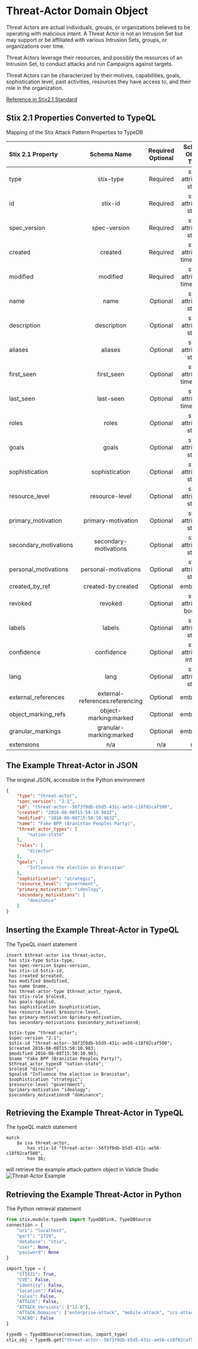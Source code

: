 # Threat-Actor Domain Object

Threat Actors are actual individuals, groups, or organizations believed to be operating with malicious intent. A Threat Actor is not an Intrusion Set but may support or be affiliated with various Intrusion Sets, groups, or organizations over time.

 

Threat Actors leverage their resources, and possibly the resources of an Intrusion Set, to conduct attacks and run Campaigns against targets.

Threat Actors can be characterized by their motives, capabilities, goals, sophistication level, past activities, resources they have access to, and their role in the organization.

[Reference in Stix2.1 Standard](https://docs.oasis-open.org/cti/stix/v2.1/os/stix-v2.1-os.html#_k017w16zutw)
## Stix 2.1 Properties Converted to TypeQL
Mapping of the Stix Attack Pattern Properties to TypeDB

|  Stix 2.1 Property    |           Schema Name             | Required  Optional  |      Schema Object Type | Schema Parent  |
|:--------------------|:--------------------------------:|:------------------:|:------------------------:|:-------------:|
|  type                 |            stix-type              |      Required       |  stix-attribute-string    |   attribute    |
|  id                   |             stix-id               |      Required       |  stix-attribute-string    |   attribute    |
|  spec_version         |           spec-version            |      Required       |  stix-attribute-string    |   attribute    |
|  created              |             created               |      Required       | stix-attribute-timestamp  |   attribute    |
|  modified             |             modified              |      Required       | stix-attribute-timestamp  |   attribute    |
|  name                 |               name                |      Optional       |  stix-attribute-string    |   attribute    |
|  description          |           description             |      Optional       |  stix-attribute-string    |   attribute    |
| aliases |aliases |      Optional       |  stix-attribute-string    |   attribute    |
| first_seen |first_seen |      Optional       | stix-attribute-timestamp  |   attribute    |
| last_seen |last-seen |      Optional       | stix-attribute-timestamp  |   attribute    |
| roles |roles |      Optional       |  stix-attribute-string    |   attribute    |
| goals |goals |      Optional       |  stix-attribute-string    |   attribute    |
| sophistication |sophistication |      Optional       |  stix-attribute-string    |   attribute    |
| resource_level |resource-level |      Optional       |  stix-attribute-string    |   attribute    |
| primary_motivation |primary-motivation |      Optional       |  stix-attribute-string    |   attribute    |
| secondary_motivations |secondary-motivations |      Optional       |  stix-attribute-string    |   attribute    |
| personal_motivations |personal-motivations |      Optional       |  stix-attribute-string    |   attribute    |
|  created_by_ref       |        created-by:created         |      Optional       |   embedded     |relation |
|  revoked              |             revoked               |      Optional       |  stix-attribute-boolean   |   attribute    |
|  labels               |              labels               |      Optional       |  stix-attribute-string    |   attribute    |
|  confidence           |            confidence             |      Optional       |  stix-attribute-integer   |   attribute    |
|  lang                 |               lang                |      Optional       |  stix-attribute-string    |   attribute    |
|  external_references  | external-references:referencing   |      Optional       |   embedded     |relation |
|  object_marking_refs  |      object-marking:marked        |      Optional       |   embedded     |relation |
|  granular_markings    |     granular-marking:marked       |      Optional       |   embedded     |relation |
|  extensions           |               n/a                 |        n/a          |           n/a             |      n/a       |

## The Example Threat-Actor in JSON
The original JSON, accessible in the Python environment
```json
{
    "type": "threat-actor",
    "spec_version": "2.1",
    "id": "threat-actor--56f3f0db-b5d5-431c-ae56-c18f02caf500",
    "created": "2016-08-08T15:50:10.983Z",
    "modified": "2016-08-08T15:50:10.983Z",
    "name": "Fake BPP (Branistan Peoples Party)",
    "threat_actor_types": [
        "nation-state"
    ],
    "roles": [
        "director"
    ],
    "goals": [
        "Influence the election in Branistan"
    ],
    "sophistication": "strategic",
    "resource_level": "government",
    "primary_motivation": "ideology",
    "secondary_motivations": [
        "dominance"
    ]
}
```


## Inserting the Example Threat-Actor in TypeQL
The TypeQL insert statement
```typeql
insert $threat-actor isa threat-actor,
 has stix-type $stix-type,
 has spec-version $spec-version,
 has stix-id $stix-id,
 has created $created,
 has modified $modified,
 has name $name,
 has threat-actor-type $threat_actor_types0,
 has stix-role $roles0,
 has goals $goals0,
 has sophistication $sophistication,
 has resource-level $resource-level,
 has primary-motivation $primary-motivation,
 has secondary-motivations $secondary_motivations0;

 $stix-type "threat-actor";
 $spec-version "2.1";
 $stix-id "threat-actor--56f3f0db-b5d5-431c-ae56-c18f02caf500";
 $created 2016-08-08T15:50:10.983;
 $modified 2016-08-08T15:50:10.983;
 $name "Fake BPP (Branistan Peoples Party)";
 $threat_actor_types0 "nation-state";
 $roles0 "director";
 $goals0 "Influence the election in Branistan";
 $sophistication "strategic";
 $resource-level "government";
 $primary-motivation "ideology";
 $secondary_motivations0 "dominance";
```

## Retrieving the Example Threat-Actor in TypeQL
The typeQL match statement

```typeql
match
    $a isa threat-actor,
        has stix-id "threat-actor--56f3f0db-b5d5-431c-ae56-c18f02caf500",
        has $b;
```


will retrieve the example attack-pattern object in Vaticle Studio
![Threat-Actor Example](./img/threat-actor.png)

## Retrieving the Example Threat-Actor  in Python
The Python retrieval statement

```python
from stix.module.typedb import TypeDBSink, TypeDBSource
connection = {
    "uri": "localhost",
    "port": "1729",
    "database": "stix",
    "user": None,
    "password": None
}

import_type = {
    "STIX21": True,
    "CVE": False,
    "identity": False,
    "location": False,
    "rules": False,
    "ATT&CK": False,
    "ATT&CK_Versions": ["12.0"],
    "ATT&CK_Domains": ["enterprise-attack", "mobile-attack", "ics-attack"],
    "CACAO": False
}

typedb = TypeDBSource(connection, import_type)
stix_obj = typedb.get("threat-actor--56f3f0db-b5d5-431c-ae56-c18f02caf500")
```

